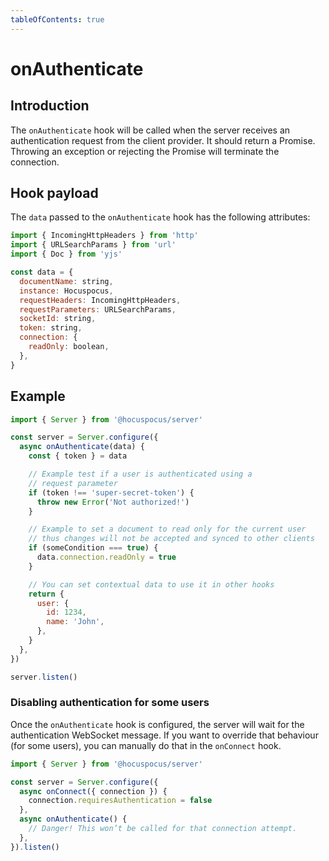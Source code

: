 ```yaml
---
tableOfContents: true
---
```


# onAuthenticate

## Introduction
The `onAuthenticate` hook will be called when the server receives an authentication request from the client provider. It should return a Promise. Throwing an exception or rejecting the Promise will terminate the connection.

## Hook payload
The `data` passed to the `onAuthenticate` hook has the following attributes:

```js
import { IncomingHttpHeaders } from 'http'
import { URLSearchParams } from 'url'
import { Doc } from 'yjs'

const data = {
  documentName: string,
  instance: Hocuspocus,
  requestHeaders: IncomingHttpHeaders,
  requestParameters: URLSearchParams,
  socketId: string,
  token: string,
  connection: {
    readOnly: boolean,
  },
}
```

## Example
```js
import { Server } from '@hocuspocus/server'

const server = Server.configure({
  async onAuthenticate(data) {
    const { token } = data

    // Example test if a user is authenticated using a
    // request parameter
    if (token !== 'super-secret-token') {
      throw new Error('Not authorized!')
    }

    // Example to set a document to read only for the current user
    // thus changes will not be accepted and synced to other clients
    if (someCondition === true) {
      data.connection.readOnly = true
    }

    // You can set contextual data to use it in other hooks
    return {
      user: {
        id: 1234,
        name: 'John',
      },
    }
  },
})

server.listen()
```

### Disabling authentication for some users
Once the `onAuthenticate` hook is configured, the server will wait for the authentication WebSocket message. If you want to override that behaviour (for some users), you can manually do that in the `onConnect` hook.

```js
import { Server } from '@hocuspocus/server'

const server = Server.configure({
  async onConnect({ connection }) {
    connection.requiresAuthentication = false
  },
  async onAuthenticate() {
    // Danger! This won’t be called for that connection attempt.
  },
}).listen()
```
